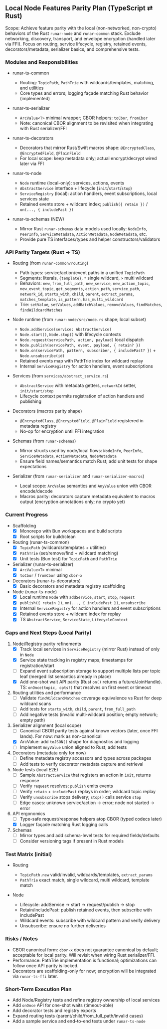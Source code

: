 ## Local Node Features Parity Plan (TypeScript ⇄ Rust)

Scope: Achieve feature parity with the local (non-networked, non-crypto) behaviors of the Rust `runar-node` and `runar-common` stack. Exclude networking, discovery, transport, and envelope encryption (handled later via FFI). Focus on routing, service lifecycle, registry, retained events, decorators/metadata, serializer basics, and comprehensive tests.

### Modules and Responsibilities

- runar-ts-common
  - Routing: `TopicPath`, `PathTrie` with wildcards/templates, matching, and utilities
  - Core types and errors; logging façade matching Rust behavior (implemented)

- runar-ts-serializer
  - `ArcValue<T>` minimal wrapper; CBOR helpers: `toCbor`, `fromCbor`
  - Note: canonical CBOR alignment to be revisited when integrating with Rust serializer/FFI

- runar-ts-decorators
  - Decorators that mirror Rust/Swift macros shape: `@EncryptedClass`, `@EncryptedField`, `@PlainField`
  - For local scope: keep metadata only; actual encrypt/decrypt wired later via FFI

- runar-ts-node
  - `Node` runtime (local-only): services, actions, events
  - `AbstractService` interface + lifecycle (`init`/`start`/`stop`)
  - `ServiceRegistry` (local): action handlers, event subscriptions, local services state
  - Retained events store + wildcard index; `publish({ retain })` / `on(..., { includePast })`

- runar-ts-schemas (NEW)
  - Mirror Rust `runar-schemas` data models used locally: `NodeInfo`, `PeerInfo`, `ServiceMetadata`, `ActionMetadata`, `NodeMetadata`, etc.
  - Provide pure TS interfaces/types and helper constructors/validators

### API Parity Targets (Rust → TS)

- Routing (from `runar-common/routing`)
  - Path types: service/action/event paths in a unified `TopicPath`
  - Segments: literals, `{template}`, `*` single wildcard, `>` multi wildcard
  - Behaviors: `new`, `from_full_path`, `new_service`, `new_action_topic`, `new_event_topic`, `get_segments`, `action_path`, `service_path`, `network_id`, `starts_with`, `child`, `parent`, `extract_params`, `matches_template`, `is_pattern`, `has_multi_wildcard`
  - Trie: `setValue`, `setValues`, `addBatchValues`, `removeValues`, `findMatches`, `findWildcardMatches`

- Node runtime (from `runar-node/src/node.rs` shape; local subset)
  - `Node.addService(service: AbstractService)`
  - `Node.start()`, `Node.stop()` with lifecycle contexts
  - `Node.request(servicePath, action, payload)` local dispatch
  - `Node.publish(servicePath, event, payload, { retain? })`
  - `Node.on(servicePath, pattern, subscriber, { includePast? })` + `Node.unsubscribe(id)`
  - Retained events map with PathTrie index for wildcard replay
  - Internal `ServiceRegistry` for action handlers, event subscriptions

- Services (from `services/abstract_service.rs`)
  - `AbstractService` with metadata getters, `networkId` setter, `init/start/stop`
  - Lifecycle context permits registration of action handlers and publishing

- Decorators (macros parity shape)
  - `@EncryptedClass`, `@EncryptedField`, `@PlainField` registered in metadata registry
  - No-op for encryption until FFI integration

- Schemas (from `runar-schemas`)
  - Mirror structs used by node/local flows: `NodeInfo`, `PeerInfo`, `ServiceMetadata`, `ActionMetadata`, `NodeMetadata`
  - Ensure field names/semantics match Rust; add unit tests for shape expectations

- Serializer (from `runar-serializer` and `runar-serializer-macros`)
  - Local scope: `ArcValue` semantics and `AnyValue` union with CBOR encode/decode
  - Macros parity: decorators capture metadata equivalent to macros output (encryption annotations only; no crypto yet)

### Current Progress

- Scaffolding
  - [x] Monorepo with Bun workspaces and build scripts
  - [x] Root scripts for build/clean

- Routing (runar-ts-common)
  - [x] `TopicPath` (wildcards/templates + utilities)
  - [x] `PathTrie` (set/remove/find + wildcard matching)
  - [x] Unit tests (Bun test) for `TopicPath` and `PathTrie`

- Serializer (runar-ts-serializer)
  - [x] `ArcValue<T>` minimal
  - [x] `toCbor` / `fromCbor` using `cbor-x`

- Decorators (runar-ts-decorators)
  - [x] Basic decorators and metadata registry scaffolding

- Node (runar-ts-node)
  - [x] Local runtime `Node` with `addService`, `start`, `stop`, `request`
  - [x] `publish({ retain })`, `on(..., { includePast })`, `unsubscribe`
  - [x] Internal `ServiceRegistry` for action handlers and event subscriptions
  - [x] Retained events store + wildcard index for replay
  - [x] TS `AbstractService`, `ServiceState`, `LifecycleContext`

### Gaps and Next Steps (Local Parity)

1) Node/Registry parity refinements
   - [x] Track local services in `ServiceRegistry` (mirror Rust) instead of only in `Node`
   - [x] Service state tracking in registry maps; timestamps for registration/start
   - [ ] Expand event subscription storage to support multiple lists per topic leaf (merged list semantics already in place)
   - [x] Add one-shot wait API parity (Rust `on()` returns a future/JoinHandle). TS: `onOnce(topic, opts?)` that resolves on first event or timeout

2) Routing utilities and performance
   - [ ] Validate `findWildcardMatches` coverage equivalence vs Rust for deep wildcard scans
   - [ ] Add tests for `starts_with`, `child`, `parent`, `from_full_path`
   - [ ] Add negative tests (invalid multi-wildcard position; empty network; empty path)

3) Serializer alignment (local scope)
   - [ ] Canonical CBOR parity tests against known vectors (later, once FFI lands). For now: mark as non-canonical
   - [x] ArcValue: add `toJSON()` shape for diagnostics and logging
   - [ ] Implement `AnyValue` union aligned to Rust; add tests

4) Decorators (metadata only for now)
   - [ ] Define metadata registry accessors and types across packages
   - [ ] Add tests to verify decorator metadata capture and retrieval

5) Node tests (local E2E)
   - [ ] Sample `AbstractService` that registers an action in `init`, returns response
   - [ ] Verify `request` resolves; `publish` emits events
   - [ ] Verify `retain` + `includePast` replays in order; wildcard topic replay
   - [ ] Verify `unsubscribe` stops delivery; `stop()` calls service `stop`
   - [ ] Edge cases: unknown service/action → error; node not started → error

6) API ergonomics
   - [ ] Type-safe request/response helpers atop CBOR (typed codecs later)
   - [x] Logger façade matching Rust logging calls

7) Schemas
   - [ ] Mirror types and add schema-level tests for required fields/defaults
   - [ ] Consider versioning tags if present in Rust models

### Test Matrix (initial)

- Routing
  - `TopicPath.new` valid/invalid, wildcards/templates, `extract_params`
  - `PathTrie` exact match, single wildcard, multi wildcard, template match

- Node
  - Lifecycle: addService → start → request/publish → stop
  - Retain/includePast: publish retained events, then subscribe with includePast
  - Wildcard events: subscribe with wildcard pattern and verify delivery
  - Unsubscribe: ensure no further deliveries

### Risks / Notes

- CBOR canonical form: `cbor-x` does not guarantee canonical by default; acceptable for local parity. Will revisit when wiring Rust serializer/FFI.
- Performance: PathTrie implementation is functional; optimizations can follow once API parity is locked.
- Decorators are scaffolding-only for now; encryption will be integrated via `runar-ts-ffi` later.

### Short-Term Execution Plan

- Add Node/Registry tests and refine registry ownership of local services
- Add `onOnce` API for one-shot waits (timeout-able)
- Add decorator tests and registry exports
- Expand routing tests (parent/child/from_full_path/invalid cases)
- Add a sample service and end-to-end tests under `runar-ts-node`


